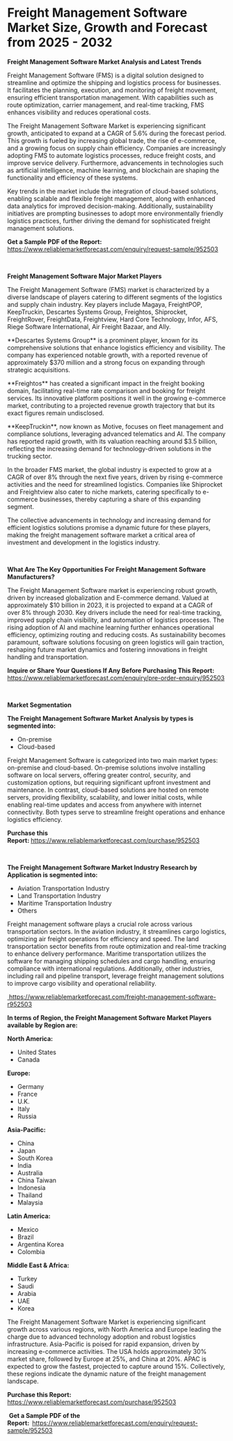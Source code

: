 <p><h1>Freight Management Software Market Size, Growth and Forecast from 2025 - 2032</h1></p><p><strong>Freight Management Software Market Analysis and Latest Trends</strong></p>
<p><p>Freight Management Software (FMS) is a digital solution designed to streamline and optimize the shipping and logistics process for businesses. It facilitates the planning, execution, and monitoring of freight movement, ensuring efficient transportation management. With capabilities such as route optimization, carrier management, and real-time tracking, FMS enhances visibility and reduces operational costs.</p><p>The Freight Management Software Market is experiencing significant growth, anticipated to expand at a CAGR of 5.6% during the forecast period. This growth is fueled by increasing global trade, the rise of e-commerce, and a growing focus on supply chain efficiency. Companies are increasingly adopting FMS to automate logistics processes, reduce freight costs, and improve service delivery. Furthermore, advancements in technologies such as artificial intelligence, machine learning, and blockchain are shaping the functionality and efficiency of these systems.</p><p>Key trends in the market include the integration of cloud-based solutions, enabling scalable and flexible freight management, along with enhanced data analytics for improved decision-making. Additionally, sustainability initiatives are prompting businesses to adopt more environmentally friendly logistics practices, further driving the demand for sophisticated freight management solutions.</p></p>
<p><strong>Get a Sample PDF of the Report:&nbsp;</strong> <a href="https://www.reliablemarketforecast.com/enquiry/request-sample/952503?utm_campaign=3249&utm_medium=2&utm_source=Github&utm_content=ia&utm_term=18042025&utm_id=freight-management-software">https://www.reliablemarketforecast.com/enquiry/request-sample/952503</a></p>
<p>&nbsp;</p>
<p><strong>Freight Management Software Major Market Players</strong></p>
<p><p>The Freight Management Software (FMS) market is characterized by a diverse landscape of players catering to different segments of the logistics and supply chain industry. Key players include Magaya, FreightPOP, KeepTruckin, Descartes Systems Group, Freightos, Shiprocket, FreightRover, FreightData, Freightview, Hard Core Technology, Infor, AFS, Riege Software International, Air Freight Bazaar, and Ally.</p><p>**Descartes Systems Group** is a prominent player, known for its comprehensive solutions that enhance logistics efficiency and visibility. The company has experienced notable growth, with a reported revenue of approximately $370 million and a strong focus on expanding through strategic acquisitions. </p><p>**Freightos** has created a significant impact in the freight booking domain, facilitating real-time rate comparison and booking for freight services. Its innovative platform positions it well in the growing e-commerce market, contributing to a projected revenue growth trajectory that but its exact figures remain undisclosed.</p><p>**KeepTruckin**, now known as Motive, focuses on fleet management and compliance solutions, leveraging advanced telematics and AI. The company has reported rapid growth, with its valuation reaching around $3.5 billion, reflecting the increasing demand for technology-driven solutions in the trucking sector.</p><p>In the broader FMS market, the global industry is expected to grow at a CAGR of over 8% through the next five years, driven by rising e-commerce activities and the need for streamlined logistics. Companies like Shiprocket and Freightview also cater to niche markets, catering specifically to e-commerce businesses, thereby capturing a share of this expanding segment.</p><p>The collective advancements in technology and increasing demand for efficient logistics solutions promise a dynamic future for these players, making the freight management software market a critical area of investment and development in the logistics industry.</p></p>
<p>&nbsp;</p>
<p><strong>What Are The Key Opportunities For Freight Management Software Manufacturers?</strong></p>
<p><p>The Freight Management Software market is experiencing robust growth, driven by increased globalization and E-commerce demand. Valued at approximately $10 billion in 2023, it is projected to expand at a CAGR of over 8% through 2030. Key drivers include the need for real-time tracking, improved supply chain visibility, and automation of logistics processes. The rising adoption of AI and machine learning further enhances operational efficiency, optimizing routing and reducing costs. As sustainability becomes paramount, software solutions focusing on green logistics will gain traction, reshaping future market dynamics and fostering innovations in freight handling and transportation.</p></p>
<p><strong>Inquire or Share Your Questions If Any Before Purchasing This Report:</strong> <a href="https://www.reliablemarketforecast.com/enquiry/pre-order-enquiry/952503?utm_campaign=3249&utm_medium=2&utm_source=Github&utm_content=ia&utm_term=18042025&utm_id=freight-management-software">https://www.reliablemarketforecast.com/enquiry/pre-order-enquiry/952503</a></p>
<p>&nbsp;</p>
<p><strong>Market Segmentation</strong></p>
<p><strong>The Freight Management Software Market Analysis by types is segmented into:</strong></p>
<p><ul><li>On-premise</li><li>Cloud-based</li></ul></p>
<p><p>Freight Management Software is categorized into two main market types: on-premise and cloud-based. On-premise solutions involve installing software on local servers, offering greater control, security, and customization options, but requiring significant upfront investment and maintenance. In contrast, cloud-based solutions are hosted on remote servers, providing flexibility, scalability, and lower initial costs, while enabling real-time updates and access from anywhere with internet connectivity. Both types serve to streamline freight operations and enhance logistics efficiency.</p></p>
<p><strong>Purchase this Report:&nbsp;</strong><a href="https://www.reliablemarketforecast.com/purchase/952503?utm_campaign=3249&utm_medium=2&utm_source=Github&utm_content=ia&utm_term=18042025&utm_id=freight-management-software">https://www.reliablemarketforecast.com/purchase/952503</a></p>
<p>&nbsp;</p>
<p><strong>The Freight Management Software Market Industry Research by Application is segmented into:</strong></p>
<p><ul><li>Aviation Transportation Industry</li><li>Land Transportation Industry</li><li>Maritime Transportation Industry</li><li>Others</li></ul></p>
<p><p>Freight management software plays a crucial role across various transportation sectors. In the aviation industry, it streamlines cargo logistics, optimizing air freight operations for efficiency and speed. The land transportation sector benefits from route optimization and real-time tracking to enhance delivery performance. Maritime transportation utilizes the software for managing shipping schedules and cargo handling, ensuring compliance with international regulations. Additionally, other industries, including rail and pipeline transport, leverage freight management solutions to improve cargo visibility and operational reliability.</p></p>
<p><a href="https://www.reliablemarketforecast.com/freight-management-software-r952503?utm_campaign=3249&utm_medium=2&utm_source=Github&utm_content=ia&utm_term=18042025&utm_id=freight-management-software">&nbsp;https://www.reliablemarketforecast.com/freight-management-software-r952503</a></p>
<p><strong>In terms of Region, the Freight Management Software Market Players available by Region are:</strong></p>
<p>
    <p> <strong> North America: </strong>
        <ul>
            <li>United States</li>
            <li>Canada</li>
        </ul>
        </p> 
    <p> <strong> Europe: </strong>
        <ul>
            <li>Germany</li>
            <li>France</li>
            <li>U.K.</li>
            <li>Italy</li>
            <li>Russia</li>
        </ul>
        </p> 
    <p> <strong> Asia-Pacific: </strong>
        <ul>
            <li>China</li>
            <li>Japan</li>
            <li>South Korea</li>
            <li>India</li>
            <li>Australia</li>
            <li>China Taiwan</li>
            <li>Indonesia</li>
            <li>Thailand</li>
            <li>Malaysia</li>
        </ul>
        </p> 
    <p> <strong> Latin America: </strong>
        <ul>
            <li>Mexico</li>
            <li>Brazil</li>
            <li>Argentina Korea</li>
            <li>Colombia</li>
        </ul>
        </p> 
    <p> <strong> Middle East & Africa: </strong>
        <ul>
            <li>Turkey</li>
            <li>Saudi</li>
            <li>Arabia</li>
            <li>UAE</li>
            <li>Korea</li>
        </ul>
    </p>
    </p>
<p><p>The Freight Management Software Market is experiencing significant growth across various regions, with North America and Europe leading the charge due to advanced technology adoption and robust logistics infrastructure. Asia-Pacific is poised for rapid expansion, driven by increasing e-commerce activities. The USA holds approximately 30% market share, followed by Europe at 25%, and China at 20%. APAC is expected to grow the fastest, projected to capture around 15%. Collectively, these regions indicate the dynamic nature of the freight management landscape.</p></p>
<p><strong>Purchase this Report: </strong><a href="https://www.reliablemarketforecast.com/purchase/952503?utm_campaign=3249&utm_medium=2&utm_source=Github&utm_content=ia&utm_term=18042025&utm_id=freight-management-software">https://www.reliablemarketforecast.com/purchase/952503</a></p>
<p>&nbsp;<strong>Get a Sample PDF of the Report:&nbsp;&nbsp;</strong><a href="https://www.reliablemarketforecast.com/enquiry/request-sample/952503?utm_campaign=3249&utm_medium=2&utm_source=Github&utm_content=ia&utm_term=18042025&utm_id=freight-management-software">https://www.reliablemarketforecast.com/enquiry/request-sample/952503</a></p>
<p><strong></strong></p>
<p><p></p><p></p><p></p></p>